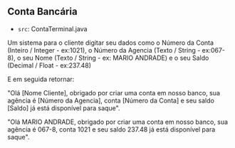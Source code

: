 ## Conta Bancária

- `src`: ContaTerminal.java

Um sistema para o cliente digitar seu dados como o Número da Conta (Inteiro / Integer - ex:1021), o Número da Agencia (Texto / String - ex:067-8), o seu Nome (Texto / String - ex: MARIO ANDRADE) e o seu Saldo (Decimal / Float - ex:237.48)

E em seguida retornar:

"Olá [Nome Cliente], obrigado por criar uma conta em nosso banco, sua agência é [Número da Agencia], conta [Número da Conta] e seu saldo [Saldo] já está disponível para saque".

"Olá MARIO ANDRADE, obrigado por criar uma conta em nosso banco, sua agência é 067-8, conta 1021 e seu saldo 237.48  já está disponível para saque".
